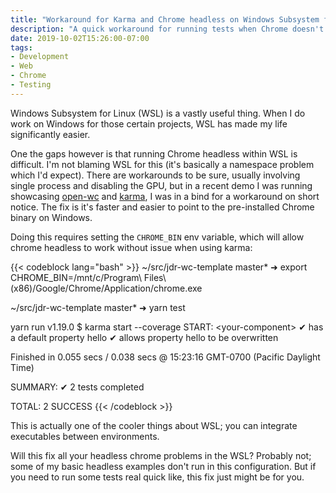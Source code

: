 ```yaml
---
title: "Workaround for Karma and Chrome headless on Windows Subsystem for Linux, ala WSL"
description: "A quick workaround for running tests when Chrome doesn't want to play nice inside WSL."
date: 2019-10-02T15:26:00-07:00
tags:
- Development
- Web
- Chrome
- Testing
---
```


Windows Subsystem for Linux (WSL) is a vastly useful thing. When I do work on Windows for those certain projects, WSL has made my life significantly easier.

One the gaps however is that running Chrome headless within WSL is difficult. I'm not blaming WSL for this (it's basically a namespace problem which I'd expect). There are workarounds to be sure, usually involving single process and disabling the GPU, but in a recent demo I was running showcasing [open-wc](https://open-wc.org/) and [karma](http://karma-runner.github.io/latest/index.html), I was in a bind for a workaround on short notice. The fix is it's faster and easier to point to the pre-installed Chrome binary on Windows.

Doing this requires setting the `CHROME_BIN` env variable, which will allow chrome headless to work without issue when using karma:

{{< codeblock lang="bash" >}}
~/src/jdr-wc-template master*
➜  export CHROME_BIN=/mnt/c/Program\ Files\ \(x86\)/Google/Chrome/Application/chrome.exe

~/src/jdr-wc-template master*
➜  yarn test

yarn run v1.19.0
$ karma start --coverage
START:  &lt;your-component&gt;
✔ has a default property hello
✔ allows property hello to be overwritten

Finished in 0.055 secs / 0.038 secs @ 15:23:16 GMT-0700 (Pacific Daylight Time)

SUMMARY:
✔ 2 tests completed

TOTAL: 2 SUCCESS
{{< /codeblock >}}

This is actually one of the cooler things about WSL; you can integrate executables between environments.

Will this fix all your headless chrome problems in the WSL? Probably not; some of my basic headless examples don't run in this configuration. But if you need to run some tests real quick like, this fix just might be for you.
